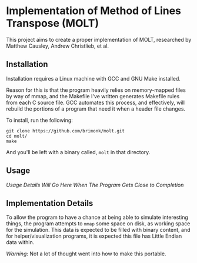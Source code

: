 # Implementation of Method of Lines Transpose (MOLT)

This project aims to create a proper implementation of MOLT, researched by
Matthew Causley, Andrew Christlieb, et al.

## Installation

Installation requires a Linux machine with GCC and GNU Make installed.

Reason for this is that the program heavily relies on memory-mapped files by way
of mmap, and the Makefile I've written generates Makefile rules from each C
source file. GCC automates this process, and effectively, will rebuild the
portions of a program that need it when a header file changes.

To install, run the following:

```
git clone https://github.com/brimonk/molt.git
cd molt/
make
```

And you'll be left with a binary called, `molt` in that directory.

## Usage

_Usage Details Will Go Here When The Program Gets Close to Completion_

## Implementation Details

To allow the program to have a chance at being able to simulate interesting
things, the program attempts to `mmap` some space on disk, as working space for
the simulation. This data is expected to be filled with binary content, and for
helper/visualization programs, it is expected this file has Little Endian data
within.

*Warning*: Not a lot of thought went into how to make this portable.
